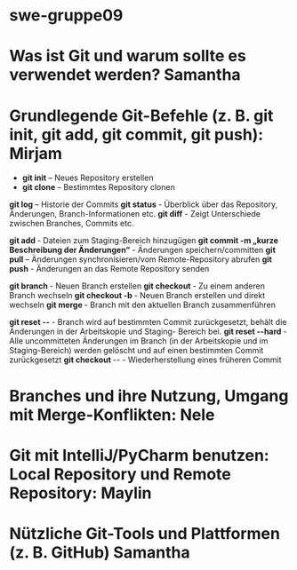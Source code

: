 # swe-gruppe09
# Was ist Git und warum sollte es verwendet werden? Samantha
# Grundlegende Git-Befehle (z. B. git init, git add, git commit, git push): Mirjam

- **git init** – Neues Repository erstellen
- **git clone** <repository-url> – Bestimmtes Repository clonen

**git log** – Historie der Commits
**git status** - Überblick über das Repository, Änderungen, Branch-Informationen etc.
**git diff** - Zeigt Unterschiede zwischen Branches, Commits etc. 

**git add <Dateiname>** - Dateien zum Staging-Bereich hinzugügen
**git commit -m „kurze Beschreibung der Änderungen“** - Änderungen speichern/committen
**git pull** – Änderungen synchronisieren/vom Remote-Repository abrufen
**git push** -  Änderungen an das Remote Repository senden

**git branch <branch-name>** - Neuen Branch erstellen
**git checkout <branch-name>** - Zu einem anderen Branch wechseln
**git checkout -b <branch-name>** - Neuen Branch erstellen und direkt wechseln
**git merge <branch-name>** - Branch mit den aktuellen Branch zusammenführen

**git reset --<commit-hash>** -  Branch wird auf bestimmten Commit zurückgesetzt, behält die Änderungen in der Arbeitskopie und Staging-  Bereich bei. 
**git reset --hard <commit-hash>** - Alle uncommitteten Änderungen im Branch (in der Arbeitskopie und im Staging-Bereich)  werden gelöscht und auf einen bestimmten Commit zurückgesetzt
**git checkout <commit-hash>** -- <dateiname> - Wiederherstellung eines früheren Commit

# Branches und ihre Nutzung, Umgang mit Merge-Konflikten: Nele
# Git mit IntelliJ/PyCharm benutzen: Local Repository und Remote Repository: Maylin
# Nützliche Git-Tools und Plattformen (z. B. GitHub) Samantha
